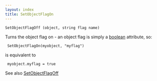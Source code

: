 ```yaml
---
layout: index
title: SetObjectFlagOn
---
```


    SetObjectFlagOff (object, string flag name)

Turns the object flag on - an object flag is simply a [boolean](../../types/boolean.html) attribute, so:

     SetObjectFlagOn(myobject, "myflag")

is equivalent to

     myobject.myflag = true

See also [SetObjectFlagOff](setobjectflagoff.html)
